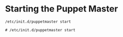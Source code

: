 # Starting the Puppet Master

    /etc/init.d/puppetmaster start
    
    # /etc/init.d/puppetmaster start
